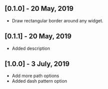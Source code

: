 ## [0.1.0] - 20 May, 2019

* Draw rectangular border around any widget.

## [0.1.1] - 20 May, 2019

* Added description

## [1.0.0] - 3 July, 2019

* Add more path options
* Added dash pattern option